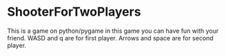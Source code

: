 # ShooterForTwoPlayers
This is a game on python/pygame in this game you can have fun with your friend.
WASD and q are for first player.
Arrows and space are for second player.
